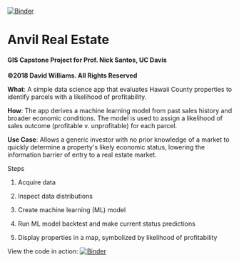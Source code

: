 [![Binder](https://mybinder.org/badge.svg)](https://mybinder.org/v2/gh/davidimprovz/giscaps-2018/master?filepath=anvil_app_demo.ipynb)

# Anvil Real Estate

#### GIS Capstone Project for Prof. Nick Santos, UC Davis
**©2018 David Williams. All Rights Reserved**

**What**: A simple data science app that evaluates Hawaii County properties to identify parcels with a likelihood of profitability. 

**How**: The app derives a machine learning model from past sales history and broader economic conditions. The model is used to assign a likelihood of sales outcome (profitable v. unprofitable) for each parcel.

**Use Case**: Allows a generic investor with no prior knowledge of a market to quickly determine a property's likely economic status, lowering the information barrier of entry to a real estate market.

Steps

1. Acquire data

2. Inspect data distributions

3. Create machine learning (ML) model

4. Run ML model backtest and make current status predictions

5. Display properties in a map, symbolized by likelihood of profitability


View the code in action: [![Binder](https://mybinder.org/badge.svg)](https://mybinder.org/v2/gh/davidimprovz/giscaps-2018/master?filepath=anvil_app_demo.ipynb)
